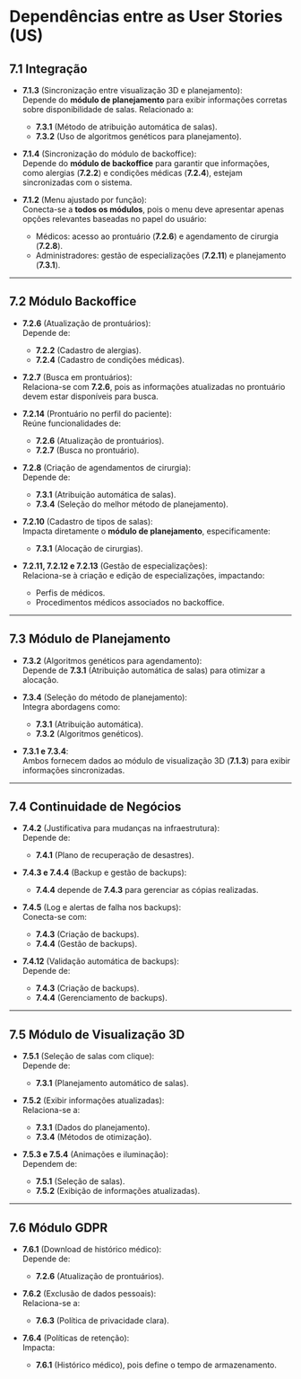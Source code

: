 ﻿# Dependências entre as User Stories (US)

## **7.1 Integração**
- **7.1.3** (Sincronização entre visualização 3D e planejamento):  
  Depende do **módulo de planejamento** para exibir informações corretas sobre disponibilidade de salas. Relacionado a:
    - **7.3.1** (Método de atribuição automática de salas).
    - **7.3.2** (Uso de algoritmos genéticos para planejamento).

- **7.1.4** (Sincronização do módulo de backoffice):  
  Depende do **módulo de backoffice** para garantir que informações, como alergias (**7.2.2**) e condições médicas (**7.2.4**), estejam sincronizadas com o sistema.

- **7.1.2** (Menu ajustado por função):  
  Conecta-se a **todos os módulos**, pois o menu deve apresentar apenas opções relevantes baseadas no papel do usuário:
    - Médicos: acesso ao prontuário (**7.2.6**) e agendamento de cirurgia (**7.2.8**).
    - Administradores: gestão de especializações (**7.2.11**) e planejamento (**7.3.1**).

---

## **7.2 Módulo Backoffice**
- **7.2.6** (Atualização de prontuários):  
  Depende de:
    - **7.2.2** (Cadastro de alergias).
    - **7.2.4** (Cadastro de condições médicas).

- **7.2.7** (Busca em prontuários):  
  Relaciona-se com **7.2.6**, pois as informações atualizadas no prontuário devem estar disponíveis para busca.

- **7.2.14** (Prontuário no perfil do paciente):  
  Reúne funcionalidades de:
    - **7.2.6** (Atualização de prontuários).
    - **7.2.7** (Busca no prontuário).

- **7.2.8** (Criação de agendamentos de cirurgia):  
  Depende de:
    - **7.3.1** (Atribuição automática de salas).
    - **7.3.4** (Seleção do melhor método de planejamento).

- **7.2.10** (Cadastro de tipos de salas):  
  Impacta diretamente o **módulo de planejamento**, especificamente:
    - **7.3.1** (Alocação de cirurgias).

- **7.2.11, 7.2.12 e 7.2.13** (Gestão de especializações):  
  Relaciona-se à criação e edição de especializações, impactando:
    - Perfis de médicos.
    - Procedimentos médicos associados no backoffice.

---

## **7.3 Módulo de Planejamento**
- **7.3.2** (Algoritmos genéticos para agendamento):  
  Depende de **7.3.1** (Atribuição automática de salas) para otimizar a alocação.

- **7.3.4** (Seleção do método de planejamento):  
  Integra abordagens como:
    - **7.3.1** (Atribuição automática).
    - **7.3.2** (Algoritmos genéticos).

- **7.3.1 e 7.3.4**:  
  Ambos fornecem dados ao módulo de visualização 3D (**7.1.3**) para exibir informações sincronizadas.

---

## **7.4 Continuidade de Negócios**
- **7.4.2** (Justificativa para mudanças na infraestrutura):  
  Depende de:
    - **7.4.1** (Plano de recuperação de desastres).

- **7.4.3 e 7.4.4** (Backup e gestão de backups):
    - **7.4.4** depende de **7.4.3** para gerenciar as cópias realizadas.

- **7.4.5** (Log e alertas de falha nos backups):  
  Conecta-se com:
    - **7.4.3** (Criação de backups).
    - **7.4.4** (Gestão de backups).

- **7.4.12** (Validação automática de backups):  
  Depende de:
    - **7.4.3** (Criação de backups).
    - **7.4.4** (Gerenciamento de backups).

---

## **7.5 Módulo de Visualização 3D**
- **7.5.1** (Seleção de salas com clique):  
  Depende de:
    - **7.3.1** (Planejamento automático de salas).

- **7.5.2** (Exibir informações atualizadas):  
  Relaciona-se a:
    - **7.3.1** (Dados do planejamento).
    - **7.3.4** (Métodos de otimização).

- **7.5.3 e 7.5.4** (Animações e iluminação):  
  Dependem de:
    - **7.5.1** (Seleção de salas).
    - **7.5.2** (Exibição de informações atualizadas).

---

## **7.6 Módulo GDPR**
- **7.6.1** (Download de histórico médico):  
  Depende de:
    - **7.2.6** (Atualização de prontuários).

- **7.6.2** (Exclusão de dados pessoais):  
  Relaciona-se a:
    - **7.6.3** (Política de privacidade clara).

- **7.6.4** (Políticas de retenção):  
  Impacta:
    - **7.6.1** (Histórico médico), pois define o tempo de armazenamento.
